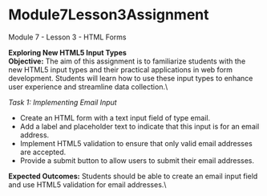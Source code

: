 # Module7Lesson3Assignment
Module 7 - Lesson 3 - HTML Forms

**Exploring New HTML5 Input Types**\
**Objective:** The aim of this assignment is to familiarize students with the new HTML5 input types and their practical applications in web form development. Students will learn how to use these input types to enhance user experience and streamline data collection.\

*Task 1: Implementing Email Input*
- Create an HTML form with a text input field of type email.
- Add a label and placeholder text to indicate that this input is for an email address.
- Implement HTML5 validation to ensure that only valid email addresses are accepted.
- Provide a submit button to allow users to submit their email addresses.

**Expected Outcomes:** Students should be able to create an email input field and use HTML5 validation for email addresses.\


